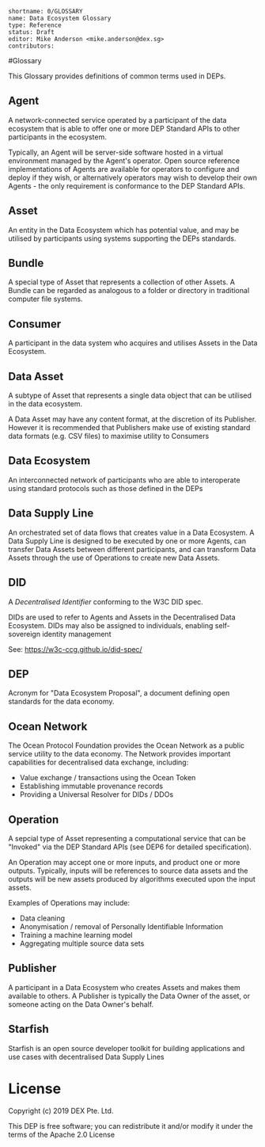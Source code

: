 ```
shortname: 0/GLOSSARY
name: Data Ecosystem Glossary
type: Reference
status: Draft
editor: Mike Anderson <mike.anderson@dex.sg>
contributors: 
```

#Glossary

This Glossary provides definitions of common terms used in DEPs.

## Agent

A network-connected service operated by a participant of the data ecosystem that is able
to offer one or more DEP Standard APIs to other participants in the ecosystem.

Typically, an Agent will be server-side software hosted in a virtual environment managed
by the Agent's operator. Open source reference implementations of Agents are available
for operators to configure and deploy if they wish, or alternatively operators may wish
to develop their own Agents - the only requirement is conformance to the DEP Standard APIs.

## Asset

An entity in the Data Ecosystem which has potential value, and may be utilised by participants
using systems supporting the DEPs standards.

## Bundle

A special type of Asset that represents a collection of other Assets. A Bundle can be regarded
as analogous to a folder or directory in traditional computer file systems.

## Consumer

A participant in the data system who acquires and utilises Assets in the Data Ecosystem.

## Data Asset

A subtype of Asset that represents a single data object that can be utilised in the data ecosystem.

A Data Asset may have any content format, at the discretion of its Publisher. However it is recommended
that Publishers make use of existing standard data formats (e.g. CSV files) to maximise utility to 
Consumers

## Data Ecosystem

An interconnected network of participants who are able to interoperate using standard protocols
such as those defined in the DEPs

## Data Supply Line

An orchestrated set of data flows that creates value in a Data Ecosystem. A Data Supply Line
is designed to be executed by one or more Agents, can transfer Data Assets between different
participants, and can transform Data Assets through the use of Operations to create new Data
Assets.

## DID

A *Decentralised Identifier* conforming to the W3C DID spec.

DIDs are used to refer to Agents and Assets in the Decentralised Data Ecosystem. DIDs may also
be assigned to individuals, enabling self-sovereign identity management

See: https://w3c-ccg.github.io/did-spec/

## DEP

Acronym for "Data Ecosystem Proposal", a document defining open standards for the data economy.

## Ocean Network

The Ocean Protocol Foundation provides the Ocean Network as a public service utility to the 
data economy. The Network provides important capabilities for decentralised data exchange,
including:
- Value exchange / transactions using the Ocean Token
- Establishing immutable provenance records
- Providing a Universal Resolver for DIDs / DDOs

## Operation

A sepcial type of Asset representing a computational service that can be "Invoked" via the DEP
Standard APIs (see DEP6 for detailed specification).

An Operation may accept one or more inputs, and product one or more outputs. Typically, inputs
will be references to source data assets and the outputs will be new assets produced by algorithms
executed upon the input assets.

Examples of Operations may include:
- Data cleaning
- Anonymisation / removal of Personally Identifiable Information
- Training a machine learning model
- Aggregating multiple source data sets

## Publisher

A participant in a Data Ecosystem who creates Assets and makes them available to others. A Publisher
is typically the Data Owner of the asset, or someone acting on the Data Owner's behalf.

## Starfish

Starfish is an open source developer toolkit for building applications and use cases with
decentralised Data Supply Lines


# License

Copyright (c) 2019 DEX Pte. Ltd.

This DEP is free software; you can redistribute it and/or modify it under the terms of the Apache 2.0 License
